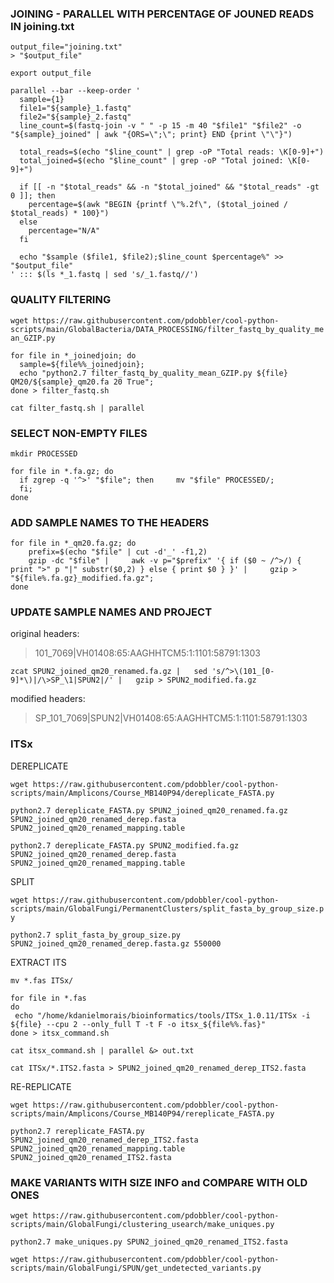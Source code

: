 
### JOINING - PARALLEL WITH PERCENTAGE OF JOUNED READS IN joining.txt

```
output_file="joining.txt"
> "$output_file"

export output_file

parallel --bar --keep-order '
  sample={1}
  file1="${sample}_1.fastq"
  file2="${sample}_2.fastq"
  line_count=$(fastq-join -v " " -p 15 -m 40 "$file1" "$file2" -o "${sample}_joined" | awk "{ORS=\";\"; print} END {print \"\"}")

  total_reads=$(echo "$line_count" | grep -oP "Total reads: \K[0-9]+")
  total_joined=$(echo "$line_count" | grep -oP "Total joined: \K[0-9]+")

  if [[ -n "$total_reads" && -n "$total_joined" && "$total_reads" -gt 0 ]]; then
    percentage=$(awk "BEGIN {printf \"%.2f\", ($total_joined / $total_reads) * 100}")
  else
    percentage="N/A"
  fi

  echo "$sample ($file1, $file2);$line_count $percentage%" >> "$output_file"
' ::: $(ls *_1.fastq | sed 's/_1.fastq//')
```

### QUALITY FILTERING

`wget https://raw.githubusercontent.com/pdobbler/cool-python-scripts/main/GlobalBacteria/DATA_PROCESSING/filter_fastq_by_quality_mean_GZIP.py`

```
for file in *_joinedjoin; do
  sample=${file%%_joinedjoin};  
  echo "python2.7 filter_fastq_by_quality_mean_GZIP.py ${file} QM20/${sample}_qm20.fa 20 True"; 
done > filter_fastq.sh

cat filter_fastq.sh | parallel
```

### SELECT NON-EMPTY FILES

```
mkdir PROCESSED

for file in *.fa.gz; do
  if zgrep -q '^>' "$file"; then     mv "$file" PROCESSED/;   
  fi;
done
```

### ADD SAMPLE NAMES TO THE HEADERS


```
for file in *_qm20.fa.gz; do
    prefix=$(echo "$file" | cut -d'_' -f1,2)
    gzip -dc "$file" |     awk -v p="$prefix" '{ if ($0 ~ /^>/) { print ">" p "|" substr($0,2) } else { print $0 } }' |     gzip > "${file%.fa.gz}_modified.fa.gz"; 
done
```

### UPDATE SAMPLE NAMES AND PROJECT

original headers:  
>101_7069|VH01408:65:AAGHHTCM5:1:1101:58791:1303


`zcat SPUN2_joined_qm20_renamed.fa.gz |   sed 's/^>\(101_[0-9]*\)|/\>SP_\1|SPUN2|/' |   gzip > SPUN2_modified.fa.gz`

modified headers:  
>SP_101_7069|SPUN2|VH01408:65:AAGHHTCM5:1:1101:58791:1303


### ITSx

DEREPLICATE

`wget https://raw.githubusercontent.com/pdobbler/cool-python-scripts/main/Amplicons/Course_MB140P94/dereplicate_FASTA.py`

`python2.7 dereplicate_FASTA.py SPUN2_joined_qm20_renamed.fa.gz SPUN2_joined_qm20_renamed_derep.fasta SPUN2_joined_qm20_renamed_mapping.table`

`python2.7 dereplicate_FASTA.py SPUN2_modified.fa.gz SPUN2_joined_qm20_renamed_derep.fasta SPUN2_joined_qm20_renamed_mapping.table`

SPLIT

`wget https://raw.githubusercontent.com/pdobbler/cool-python-scripts/main/GlobalFungi/PermanentClusters/split_fasta_by_group_size.py`

`python2.7 split_fasta_by_group_size.py SPUN2_joined_qm20_renamed_derep.fasta.gz 550000`

EXTRACT ITS

`mv *.fas ITSx/`

```
for file in *.fas
do
 echo "/home/kdanielmorais/bioinformatics/tools/ITSx_1.0.11/ITSx -i ${file} --cpu 2 --only_full T -t F -o itsx_${file%%.fas}"
done > itsx_command.sh

cat itsx_command.sh | parallel &> out.txt
```

`cat ITSx/*.ITS2.fasta > SPUN2_joined_qm20_renamed_derep_ITS2.fasta`

RE-REPLICATE

`wget https://raw.githubusercontent.com/pdobbler/cool-python-scripts/main/Amplicons/Course_MB140P94/rereplicate_FASTA.py`

`python2.7 rereplicate_FASTA.py SPUN2_joined_qm20_renamed_derep_ITS2.fasta SPUN2_joined_qm20_renamed_mapping.table SPUN2_joined_qm20_renamed_ITS2.fasta`


### MAKE VARIANTS WITH SIZE INFO and COMPARE WITH OLD ONES

`wget https://raw.githubusercontent.com/pdobbler/cool-python-scripts/main/GlobalFungi/clustering_usearch/make_uniques.py`

`python2.7 make_uniques.py SPUN2_joined_qm20_renamed_ITS2.fasta` 

`wget https://raw.githubusercontent.com/pdobbler/cool-python-scripts/main/GlobalFungi/SPUN/get_undetected_variants.py`








